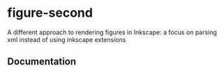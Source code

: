 # figure-second

A different approach to rendering figures in Inkscape: a focus on parsing 
xml instead of using inkscape extensions

## Documentation
